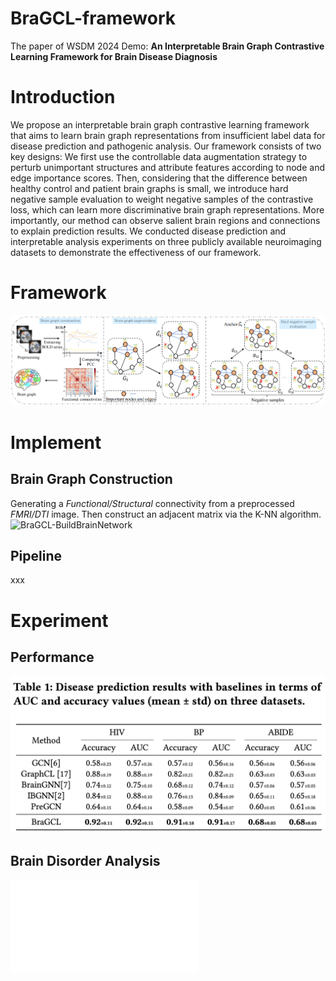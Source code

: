 # BraGCL-framework
The paper of WSDM 2024 Demo: **An Interpretable Brain Graph Contrastive Learning Framework for Brain Disease Diagnosis**

# Introduction
We propose an interpretable brain graph contrastive learning framework that aims to learn brain graph representations from insufficient label data for disease prediction and pathogenic analysis. Our framework consists of two key designs: We first use the controllable data augmentation strategy to perturb unimportant structures and attribute features according to node and edge importance scores. Then, considering that the difference between healthy control and patient brain graphs is small, we introduce hard negative sample evaluation to weight negative samples of the contrastive loss, which can learn more discriminative brain graph representations. More importantly, our method can observe salient brain regions and connections to explain prediction results. We conducted disease prediction and interpretable analysis experiments on three publicly available neuroimaging datasets to demonstrate the effectiveness of our framework.

# Framework
![BraGCL-Framework](img/framework.jpg)

# Implement
## Brain Graph Construction
Generating a *Functional/Structural* connectivity from a preprocessed *FMRI/DTI* image. Then construct an adjacent matrix via the K-NN algorithm.
![BraGCL-BuildBrainNetwork](img/BrainNetwor.jpg)

## Pipeline
xxx

# Experiment
## Performance
![BraGCL-Performance](img/performance.jpg)

## Brain Disorder Analysis
![BraGCL-BDA](img/visulaization.pdf)
